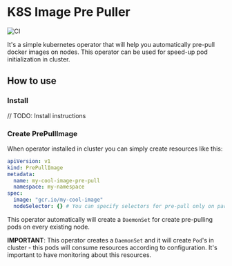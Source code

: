 # K8S Image Pre Puller

![CI](https://github.com/Cdayz/k8s-image-pre-puller/actions/workflows/main.yml/badge.svg)

It's a simple kubernetes operator that will help you automatically pre-pull docker images on nodes.
This operator can be used for speed-up pod initialization in cluster.

## How to use

### Install

// TODO: Install instructions

### Create PrePullImage

When operator installed in cluster you can simply create resources like this:

```yaml
apiVersion: v1
kind: PrePullImage
metadata:
  name: my-cool-image-pre-pull
  namespace: my-namespace
spec:
  image: "gcr.io/my-cool-image"
  nodeSelector: {} # You can specify selectors for pre-pull only on particular nodes
```

This operator automatically will create a `DaemonSet` for create pre-pulling pods on every existing node.

**IMPORTANT**: This operator creates a `DaemonSet` and it will create `Pod`'s in cluster - this pods will consume resources according to configuration. It's important to have monitoring about this resources.
